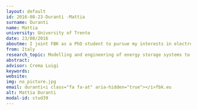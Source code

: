 ```yaml
---
layout: default 
id: 2016-08-23-Duranti -Mattia
surname: Duranti 
name: Mattia
university: University of Trento
date: 23/08/2016
aboutme: I joint FBK as a PhD student to pursue my interests in electrochemical energy conversion, solar fuel production and storage, and more generally exploitation of solar energy. My academic route maintains a strong link to the world of industry and engineering applications, with the aim of facilitating and encouraging the knowledge transfer between university and enterprises. In the ARES unit, I am currently working on the development of a Redox Flow Battery (RFB) based on the use of organic compounds.
from: Italy
research_topic: Modelling and engineering of energy storage systems to balance variable and intermittent energy sources
abstract: 
advisor: Crema Luigi
keywords: 
website: 
img: no_picture.jpg
email: duranti<i class="fa fa-at" aria-hidden="true"></i>fbk.eu
alt: Mattia Duranti 
modal-id: stud39
---
```


